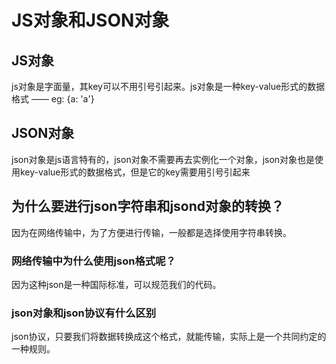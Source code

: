 # JS对象和JSON对象

## JS对象

js对象是字面量，其key可以不用引号引起来。js对象是一种key-value形式的数据格式 —— eg: {a: 'a'}

## JSON对象

json对象是js语言特有的，json对象不需要再去实例化一个对象，json对象也是使用key-value形式的数据格式，但是它的key需要用引号引起来

## 为什么要进行json字符串和jsond对象的转换？

  因为在网络传输中，为了方便进行传输，一般都是选择使用字符串转换。

### 网络传输中为什么使用json格式呢？

  因为这种json是一种国际标准，可以规范我们的代码。

### json对象和json协议有什么区别

  json协议，只要我们将数据转换成这个格式，就能传输，实际上是一个共同约定的一种规则。